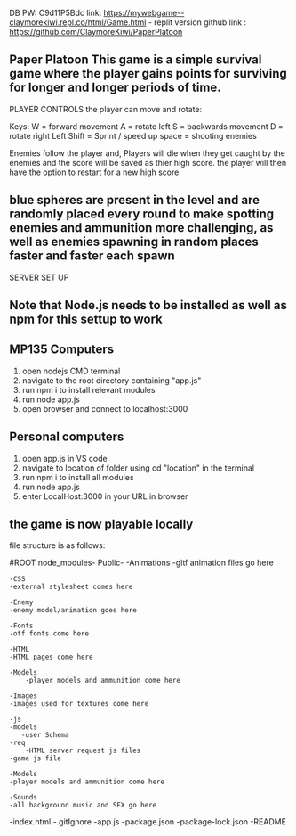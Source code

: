 DB PW: C9d11P5Bdc
link: https://mywebgame--claymorekiwi.repl.co/html/Game.html - replit version 
github link : https://github.com/ClaymoreKiwi/PaperPlatoon

Paper Platoon
This game is a simple survival game where the player gains points for surviving for longer and longer periods of time.
--------------------------------------------------------------------------------------------------------------------------
PLAYER CONTROLS
the player can move and rotate:

Keys:
W = forward movement
A = rotate left
S = backwards movement
D = rotate right
Left Shift = Sprint / speed up
space = shooting enemies

Enemies follow the player and, Players will die when they get caught by the enemies and the score will be saved as thier high score.
the player will then have the option to restart for a new high score

blue spheres are present in the level and are randomly placed every round to make spotting enemies and ammunition more challenging, as well as enemies spawning in random places faster and faster each spawn 
---------------------------------------------------------------------------------------------------------------------------
SERVER SET UP
## Note that Node.js needs to be installed as well as npm for this settup to work
## MP135 Computers
1. open nodejs CMD terminal
2. navigate to the root directory containing "app.js"
3. run npm i to install relevant modules
4. run node app.js
5. open browser and connect to localhost:3000

## Personal computers
1. open app.js in VS code
2. navigate to location of folder using cd "location" in the terminal
3. run npm i to install all modules
4. run node app.js
5. enter LocalHost:3000 in your URL in browser

the game is now playable locally
---------------------------------------------------------------------------------------------------------------------------
file structure is as follows:

#ROOT
node_modules-
Public-
    -Animations
   	-gltf animation files go here
    
    -CSS
 	-external stylesheet comes here
    
    -Enemy
 	-enemy model/animation goes here

    -Fonts
	-otf fonts come here
    
    -HTML
	-HTML pages come here
    
    -Models
    	-player models and ammunition come here

    -Images
 	-images used for textures come here
 	   
    -js
	-models
 	   -user Schema
	-req
		-HTML server request js files
 	-game js file
 
    -Models
	-player models and ammunition come here
    
    -Sounds
 	-all background music and SFX go here
    
-index.html
-.gitIgnore
-app.js
-package.json
-package-lock.json
-README